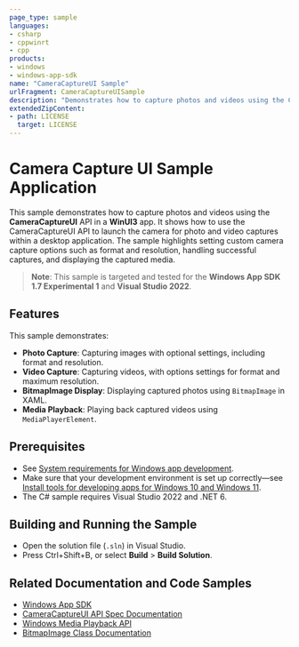 ```yaml
---
page_type: sample  
languages:  
- csharp  
- cppwinrt  
- cpp  
products:  
- windows  
- windows-app-sdk  
name: "CameraCaptureUI Sample"  
urlFragment: CameraCaptureUISample  
description: "Demonstrates how to capture photos and videos using the CameraCaptureUI API in WinAppSDK, showcasing how to integrate camera functionality into desktop apps."  
extendedZipContent:  
- path: LICENSE  
  target: LICENSE  
---  
```



# Camera Capture UI Sample Application

This sample demonstrates how to capture photos and videos using the **CameraCaptureUI** API in a **WinUI3** app. It shows how to use the CameraCaptureUI API to launch the camera for photo and video captures within a desktop application. The sample highlights setting custom camera capture options such as format and resolution, handling successful captures, and displaying the captured media.

> **Note**: This sample is targeted and tested for the **Windows App SDK 1.7 Experimental 1** and **Visual Studio 2022**.


## Features

This sample demonstrates:

- **Photo Capture**: Capturing images with optional settings, including format and resolution.
- **Video Capture**: Capturing videos, with options settings for format and maximum resolution.
- **BitmapImage Display**: Displaying captured photos using `BitmapImage` in XAML.
- **Media Playback**: Playing back captured videos using `MediaPlayerElement`.



## Prerequisites


* See [System requirements for Windows app development](https://docs.microsoft.com/windows/apps/windows-app-sdk/system-requirements).
* Make sure that your development environment is set up correctly&mdash;see [Install tools for developing apps for Windows 10 and Windows 11](https://docs.microsoft.com/windows/apps/windows-app-sdk/set-up-your-development-environment).
* The C# sample requires Visual Studio 2022 and .NET 6.

## Building and Running the Sample

* Open the solution file (`.sln`) in Visual Studio.
* Press Ctrl+Shift+B, or select **Build** \> **Build Solution**.


## Related Documentation and Code Samples
* [Windows App SDK](https://docs.microsoft.com/windows/apps/windows-app-sdk/)
* [CameraCaptureUI API Spec Documentation](https://github.com/microsoft/WindowsAppSDK/blob/main/specs/CameraCaptureUI/CameraCaptureUI.md)
* [Windows Media Playback API](https://learn.microsoft.com/en-us/uwp/api/windows.ui.xaml.controls.mediaplayerelement?view=winrt-26100)
* [BitmapImage Class Documentation](https://learn.microsoft.com/en-us/dotnet/api/system.windows.media.imaging.bitmapimage?view=windowsdesktop-8.0)



